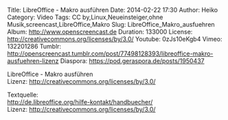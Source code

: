 Title: LibreOffice - Makro ausführen
Date: 2014-02-22 17:30
Author: Heiko
Category: Video
Tags: CC by,Linux,Neueinsteiger,ohne Musik,screencast,LibreOffice,Makro
Slug: LibreOffice_Makro_ausfuehren
Album: http://www.openscreencast.de
Duration: 133000
License: http://creativecommons.org/licenses/by/3.0/
Youtube: 0zJs10eKgb4
Vimeo: 132201286
Tumblr: http://openscreencast.tumblr.com/post/77498128393/libreoffice-makro-ausfuehren-lizenz
Diaspora: https://pod.geraspora.de/posts/1950437

LibreOffice - Makro ausführen  
Lizenz: <http://creativecommons.org/licenses/by/3.0/>  
  
Textquelle:  
<http://de.libreoffice.org/hilfe-kontakt/handbuecher/>  
Lizenz: <http://creativecommons.org/licenses/by/3.0/>


